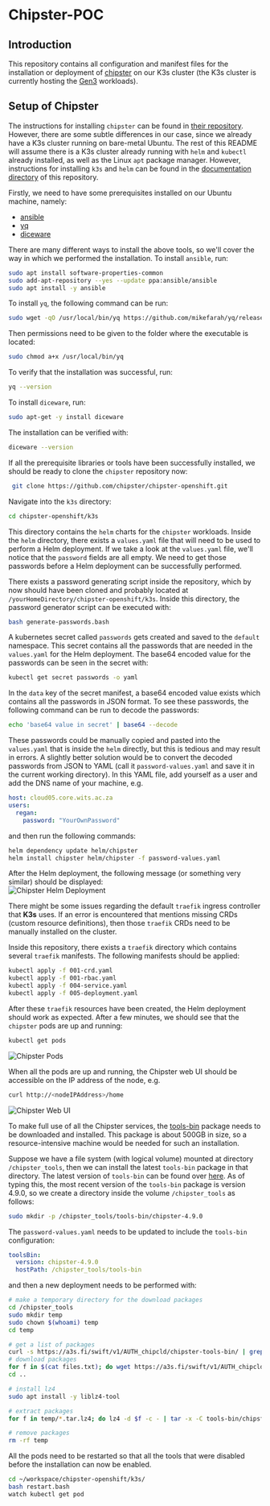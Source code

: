 # Chipster-POC

## Introduction
This repository contains all configuration and manifest files for the installation or deployment of [chipster](https://github.com/chipster/chipster-openshift/tree/k3s) on our K3s cluster (the K3s cluster is currently hosting the [Gen3](https://github.com/sbimb/gen3-dev) workloads).

## Setup of Chipster
The instructions for installing `chipster` can be found in [their repository](https://github.com/chipster/chipster-openshift/blob/k3s/k3s/README.md). However, there are some subtle differences in our case, since we already have a K3s cluster running on bare-metal Ubuntu. The rest of this README will assume there is a K3s cluster already running with `helm` and `kubectl` already installed, as well as the Linux `apt` package manager. However, instructions for installing `k3s` and `helm` can be found in the [documentation directory](documentation/setting_up_k3s_on_ubuntu.md) of this repository.      

Firstly, we need to have some prerequisites installed on our Ubuntu machine, namely:
- [ansible](https://docs.ansible.com/)
- [yq](https://github.com/mikefarah/yq/blob/master/README.md)
- [diceware](https://pypi.org/project/diceware/)

There are many different ways to install the above tools, so we'll cover the way in which we performed the installation. To install `ansible`, run:
```bash
sudo apt install software-properties-common
sudo add-apt-repository --yes --update ppa:ansible/ansible
sudo apt install -y ansible
```

To install `yq`, the following command can be run:
```bash
sudo wget -qO /usr/local/bin/yq https://github.com/mikefarah/yq/releases/latest/download/yq_linux_amd64
```
Then permissions need to be given to the folder where the executable is located:
```bash
sudo chmod a+x /usr/local/bin/yq
```
To verify that the installation was successful, run:
```bash
yq --version
```
To install `diceware`, run:
```bash
sudo apt-get -y install diceware
```
The installation can be verified with:
```bash
diceware --version
```
If all the prerequisite libraries or tools have been successfully installed, we should be ready to clone the `chipster` repository now:
```bash
 git clone https://github.com/chipster/chipster-openshift.git
```
Navigate into the `k3s` directory:
```bash
cd chipster-openshift/k3s
```
This directory contains the `helm` charts for the `chipster` workloads. Inside the `helm` directory, there exists a `values.yaml` file that will need to be used to perform a Helm deployment. If we take a look at the `values.yaml` file, we'll notice that the `password` fields are all empty. We need to get those passwords before a Helm deployment can be successfully performed.   

There exists a password generating script inside the repository, which by now should have been cloned and probably located at `/yourHomeDirectory/chipster-openshift/k3s`. Inside this directory, the password generator script can be executed with:
```bash
bash generate-passwords.bash
``` 
A kubernetes secret called `passwords` gets created and saved to the `default` namespace. This secret contains all the passwords that are needed in the `values.yaml` for the Helm deployment. The base64 encoded value for the passwords can be seen in the secret with:
```bash
kubectl get secret passwords -o yaml
```
In the `data` key of the secret manifest, a base64 encoded value exists which contains all the passwords in JSON format. To see these passwords, the following command can be run to decode the passwords:
```bash
echo 'base64 value in secret' | base64 --decode
```
These passwords could be manually copied and pasted into the `values.yaml` that is inside the `helm` directly, but this is tedious and may result in errors. A slightly better solution would be to convert the decoded passwords from JSON to YAML (call it `password-values.yaml` and save it in the current working directory). In this YAML file, add yourself as a user and add the DNS name of your machine, e.g.
```yaml
host: cloud05.core.wits.ac.za
users:
  regan:
    password: "YourOwnPassword"
```
and then run the following commands:
```bash
helm dependency update helm/chipster
helm install chipster helm/chipster -f password-values.yaml
```
After the Helm deployment, the following message (or something very similar) should be displayed:   
![Chipster Helm Deployment](public/assets/images/chipster-helm-deployment.png "Chipster Helm Deployment")     

There might be some issues regarding the default `traefik` ingress controller that **K3s** uses. If an error is encountered that mentions missing CRDs (custom resource definitions), then those `traefik` CRDs need to be manually installed on the cluster.    

Inside this repository, there exists a `traefik` directory which contains several `traefik` manifests. The following manifests should be applied:
```bash
kubectl apply -f 001-crd.yaml
kubectl apply -f 001-rbac.yaml
kubectl apply -f 004-service.yaml
kubectl apply -f 005-deployment.yaml
```
After these `traefik` resources have been created, the Helm deployment should work as expected. After a few minutes, we should see that the `chipster` pods are up and running:
```bash
kubectl get pods
```
![Chipster Pods](public/assets/images/chipster-pods.png "Chipster Pods")     

When all the pods are up and running, the Chipster web UI should be accessible on the IP address of the node, e.g.
```bash
curl http://<nodeIPAddress>/home
```
![Chipster Web UI](public/assets/images/chipster-web-ui.png "Chipster Web UI")     

To make full use of all the Chipster services, the [tools-bin](https://github.com/chipster/chipster-openshift/blob/k3s/k3s/README.md#download-the-tools-bin-package) package needs to be downloaded and installed. This package is about 500GB in size, so a resource-intensive machine would be needed for such an installation.   

Suppose we have a file system (with logical volume) mounted at directory `/chipster_tools`, then we can install the latest `tools-bin` package in that directory. The latest version of `tools-bin` can be found over [here](https://a3s.fi/swift/v1/AUTH_chipcld/chipster-tools-bin/). As of typing this, the most recent version of the `tools-bin` package is version 4.9.0, so we create a directory inside the volume `/chipster_tools` as follows:
```bash
sudo mkdir -p /chipster_tools/tools-bin/chipster-4.9.0
```
The `password-values.yaml` needs to be updated to include the `tools-bin` configuration:
```yaml
toolsBin:
  version: chipster-4.9.0
  hostPath: /chipster_tools/tools-bin
```
and then a new deployment needs to be performed with:
```bash
# make a temporary directory for the download packages
cd /chipster_tools
sudo mkdir temp
sudo chown $(whoami) temp
cd temp

# get a list of packages
curl -s https://a3s.fi/swift/v1/AUTH_chipcld/chipster-tools-bin/ | grep chipster-4.9.0 | grep .tar.lz4$ > files.txt
# download packages
for f in $(cat files.txt); do wget https://a3s.fi/swift/v1/AUTH_chipcld/chipster-tools-bin/$f; done
cd ..

# install lz4
sudo apt install -y liblz4-tool

# extract packages 
for f in temp/*.tar.lz4; do lz4 -d $f -c - | tar -x -C tools-bin/chipster-4.5.2; done

# remove packages
rm -rf temp
```
All the pods need to be restarted so that all the tools that were disabled before the installation can now be enabled.

```bash
cd ~/workspace/chipster-openshift/k3s/
bash restart.bash
watch kubectl get pod
```

